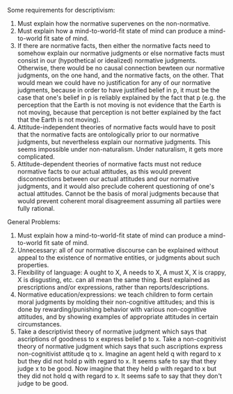 Some requirements for descriptivism:

1. Must explain how the normative supervenes on the non-normative.
2. Must explain how a mind-to-world-fit state of mind can produce a mind-to-world fit sate of mind.
3. If there are normative facts, then either the normative facts need to somehow explain our normative judgments or else normative facts must consist in our (hypothetical or idealized) normative judgments. Otherwise, there would be no causal connection bewteen our normative judgments, on the one hand, and the normative facts, on the other. That would mean we could have no justification for any of our normative judgments, because in order to have justified belief in p, it must be the case that one's belief in p is reliably explained by the fact that p (e.g. the perception that the Earth is not moving is not evidence that the Earth is not moving, because that perception is not better explained by the fact that the Earth is not moving).
4. Attitude-independent theories of normative facts would have to posit that the normative facts are ontologically prior to our normative judgments, but nevertheless explain our normative judgments. This seems impossible under non-naturalism. Under naturalism, it gets more complicated.
5. Attitude-dependent theories of normative facts must not reduce normative facts to our actual attitudes, as this would prevent disconnections between our actual attitudes and our normative judgments, and it would also preclude coherent questioning of one's actual attitudes. Cannot be the basis of moral judgments because that would prevent coherent moral disagreement assuming all partiies were fully rational.

General Problems:

1. Must explain how a mind-to-world-fit state of mind can produce a mind-to-world fit sate of mind.
2. Unnecessary: all of our normative discourse can be explained without appeal to the existence of normative entities, or judgments about such properties. 
3. Flexibility of language: A ought to X, A needs to X, A must X, X is crappy, X is disgusting, etc. can all mean the same thing. Best explained as prescriptions and/or expressions, rather than reports/descriptions.
4. Normative education/expressions: we teach children to form certain moral judgments by molding their non-cognitive attitudes; and this is done by rewarding/punishing behavior with various non-cognitive attitudes, and by showing examples of appropriate attitudes in certain circumstances.
5. Take a descriptivist theory of normative judgment which says that ascriptions of goodness to x express belief p to x. Take a non-cognitivist theory of normative judgment which says that such ascriptions express non-cognitivist attitude q to x. Imagine an agent held q with regard to x but they did not hold p with regard to x. It seems safe to say that they judge x to be good. Now imagine that they held p with regard to x but they did not hold q with regard to x. It seems safe to say that they don't judge to be good.